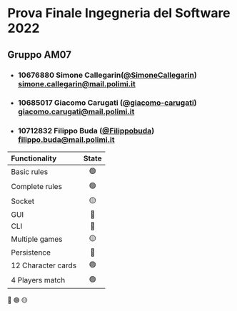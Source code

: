  # Prova Finale Ingegneria del Software 2022
## Gruppo AM07

- ###   10676880    Simone Callegarin([@SimoneCallegarin](https://github.com/SimoneCallegarin))<br>simone.callegarin@mail.polimi.it
- ###   10685017    Giacomo Carugati ([@giacomo-carugati](https://github.com/giacomo-carugati))<br>giacomo.carugati@mail.polimi.it
- ###   10712832    Filippo Buda ([@Filippobuda](https://github.com/Filippobuda))<br>filippo.buda@mail.polimi.it

| Functionality      |                       State                        |
|:-------------------|:--------------------------------------------------:|
| Basic rules        | 🟢 |
| Complete rules     | 🟢 |
| Socket             | 🟡 |
| GUI                | 🔴 |
| CLI                | 🔴 |
| Multiple games     | 🟡 |
| Persistence        | 🔴 |
| 12 Character cards | 🟢 |
| 4 Players match    | 🟢 |

🔴
🟢
🟡
